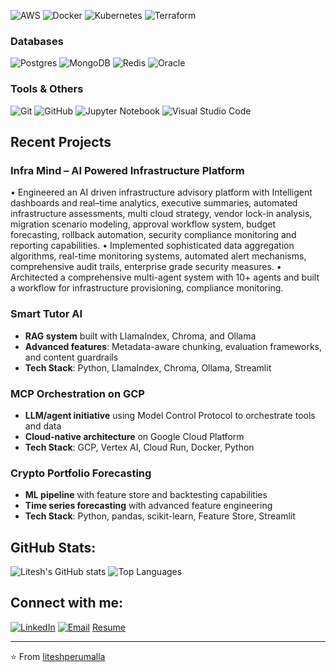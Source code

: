 ![AWS](https://img.shields.io/badge/AWS-%23FF9900.svg?style=for-the-badge&logo=amazon-aws&logoColor=white)
![Docker](https://img.shields.io/badge/docker-%230db7ed.svg?style=for-the-badge&logo=docker&logoColor=white)
![Kubernetes](https://img.shields.io/badge/kubernetes-%23326ce5.svg?style=for-the-badge&logo=kubernetes&logoColor=white)
![Terraform](https://img.shields.io/badge/terraform-%235835CC.svg?style=for-the-badge&logo=terraform&logoColor=white)

### Databases
![Postgres](https://img.shields.io/badge/postgres-%23316192.svg?style=for-the-badge&logo=postgresql&logoColor=white)
![MongoDB](https://img.shields.io/badge/MongoDB-%234ea94b.svg?style=for-the-badge&logo=mongodb&logoColor=white)
![Redis](https://img.shields.io/badge/redis-%23DD0031.svg?style=for-the-badge&logo=redis&logoColor=white)
![Oracle](https://img.shields.io/badge/Oracle-F80000?style=for-the-badge&logo=oracle&logoColor=white)

### Tools & Others
![Git](https://img.shields.io/badge/git-%23F05033.svg?style=for-the-badge&logo=git&logoColor=white)
![GitHub](https://img.shields.io/badge/github-%23121011.svg?style=for-the-badge&logo=github&logoColor=white)
![Jupyter Notebook](https://img.shields.io/badge/jupyter-%23FA0F00.svg?style=for-the-badge&logo=jupyter&logoColor=white)
![Visual Studio Code](https://img.shields.io/badge/Visual%20Studio%20Code-0078d4.svg?style=for-the-badge&logo=visual-studio-code&logoColor=white)

##  Recent Projects

###  Infra Mind – AI Powered Infrastructure Platform

• Engineered an AI driven infrastructure advisory platform with Intelligent dashboards and real–time analytics, executive summaries, automated infrastructure assessments, multi cloud strategy, vendor lock-in analysis, migration scenario modeling, approval workflow system, budget forecasting, rollback automation, security compliance monitoring and reporting capabilities.
• Implemented sophisticated data aggregation algorithms, real-time monitoring systems, automated alert mechanisms, comprehensive audit trails, enterprise grade security measures.
• Architected a comprehensive multi-agent system with 10+ agents and built a workflow for infrastructure provisioning, compliance monitoring.

###  Smart Tutor AI
- **RAG system** built with LlamaIndex, Chroma, and Ollama
- **Advanced features**: Metadata-aware chunking, evaluation frameworks, and content guardrails
- **Tech Stack**: Python, LlamaIndex, Chroma, Ollama, Streamlit

###  MCP Orchestration on GCP
- **LLM/agent initiative** using Model Control Protocol to orchestrate tools and data
- **Cloud-native architecture** on Google Cloud Platform
- **Tech Stack**: GCP, Vertex AI, Cloud Run, Docker, Python

###  Crypto Portfolio Forecasting
- **ML pipeline** with feature store and backtesting capabilities
- **Time series forecasting** with advanced feature engineering
- **Tech Stack**: Python, pandas, scikit-learn, Feature Store, Streamlit

##  GitHub Stats:
![Litesh's GitHub stats](https://github-readme-stats.vercel.app/api?username=liteshperumalla&show_icons=true&theme=radical)
![Top Languages](https://github-readme-stats.vercel.app/api/top-langs/?username=liteshperumalla&layout=compact&theme=radical)

##  Connect with me:
[![LinkedIn](https://img.shields.io/badge/LinkedIn-%230077B5.svg?style=for-the-badge&logo=linkedin&logoColor=white)](https://linkedin.com/in/litesh-perumalla)
[![Email](https://img.shields.io/badge/Gmail-D14836?style=for-the-badge&logo=gmail&logoColor=white)](mailto:liteshperumalla@gmail.com)
[Resume](https://github.com/liteshperumalla/resume/blob/main/Perumalla%20Litesh_AI%20Developer%20Intern.pdf)

---
⭐️ From [liteshperumalla](https://github.com/liteshperumalla)
